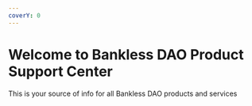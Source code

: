 ```yaml
---
coverY: 0
---
```


# Welcome to Bankless DAO Product Support Center

This is your source of info for all Bankless DAO products and services
